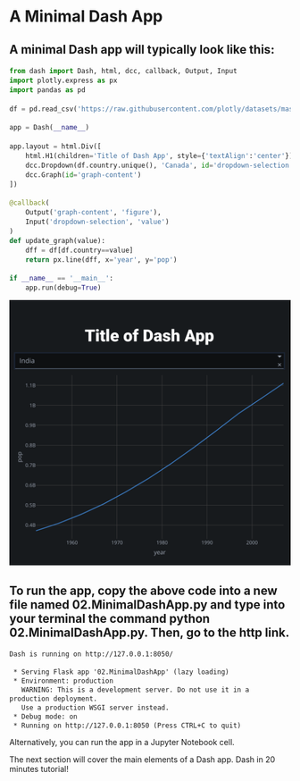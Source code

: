 # A Minimal Dash App

## A minimal Dash app will typically look like this:

```python :
from dash import Dash, html, dcc, callback, Output, Input
import plotly.express as px
import pandas as pd

df = pd.read_csv('https://raw.githubusercontent.com/plotly/datasets/master/gapminder_unfiltered.csv')

app = Dash(__name__)

app.layout = html.Div([
    html.H1(children='Title of Dash App', style={'textAlign':'center'}),
    dcc.Dropdown(df.country.unique(), 'Canada', id='dropdown-selection'),
    dcc.Graph(id='graph-content')
])

@callback(
    Output('graph-content', 'figure'),
    Input('dropdown-selection', 'value')
)
def update_graph(value):
    dff = df[df.country==value]
    return px.line(dff, x='year', y='pop')

if __name__ == '__main__':
    app.run(debug=True)

```
<!--Graph Generated below After --->
<img src="/01.QuickStart/img/1.MinimalDashApp.png">

## To run the app, copy the above code into a new file named 02.MinimalDashApp.py and type into your terminal the command python 02.MinimalDashApp.py. Then, go to the http link.

```
Dash is running on http://127.0.0.1:8050/

 * Serving Flask app '02.MinimalDashApp' (lazy loading)
 * Environment: production
   WARNING: This is a development server. Do not use it in a production deployment.
   Use a production WSGI server instead.
 * Debug mode: on
 * Running on http://127.0.0.1:8050 (Press CTRL+C to quit)
```

Alternatively, you can run the app in a Jupyter Notebook cell.

The next section will cover the main elements of a Dash app. Dash in 20 minutes tutorial!